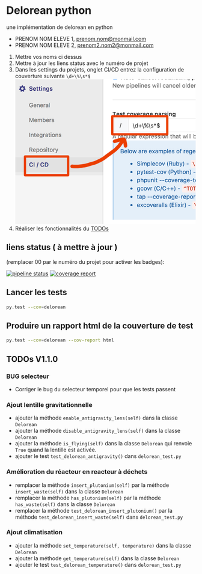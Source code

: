 # Delorean python

une implémentation de delorean en python

- PRENOM NOM ELEVE 1, prenom.nom@monmail.com
- PRENOM NOM ELEVE 2, prenom2.nom2@monmail.com

1. Mettre vos noms ci dessus
1. Mettre à jour les liens status avec le numéro de projet
1. Dans les settings du projets, onglet CI/CD entrez la configuration de couverture suivante ``\d+\%\s*$``
 ![coverage settings](coverage_python.png)
1. Réaliser les fonctionnalités du [TODOs](#todos)

## liens status ( à mettre à jour )

(remplacer 00 par le numéro du projet pour activer les badges):

[![pipeline status](https://gitlab.iut-blagnac.fr/git_2018/delo-java-00/badges/develop/pipeline.svg)](https://gitlab.iut-blagnac.fr/git_2018/delo-java-00/commits/develop)
[![coverage report](https://gitlab.iut-blagnac.fr/git_2018/delo-java-00/badges/develop/coverage.svg)](https://gitlab.iut-blagnac.fr/git_2018/delo-java-00/commits/develop)


## Lancer les tests

```bash
py.test --cov=delorean
```

## Produire un rapport html de la couverture de test

```bash
py.test --cov=delorean --cov-report html
```

## TODOs V1.1.0

### BUG selecteur

- Corriger le bug du selecteur temporel pour que les tests passent

### Ajout lentille gravitationnelle

- ajouter la méthode ``enable_antigravity_lens(self)`` dans la classe ``Delorean``
- ajouter la méthode ``disable_antigravity_lens(self)`` dans la classe ``Delorean``
- ajouter la méthode ``is_flying(self)`` dans la classe ``Delorean`` qui
  renvoie ``True`` quand la lentille est activée.
- ajouter le test ``test_delorean_antigravity()`` dans ``delorean_test.py``

### Amélioration du réacteur en reacteur à déchets

- remplacer la méthode ``insert_plutonium(self)`` par la méthode ``insert_waste(self)`` dans la classe ``Delorean``
- remplacer la méthode ``has_plutonium(self)`` par la méthode ``has_waste(self)`` dans la classe ``Delorean``
- remplacer la méthode ``test_delorean_insert_plutonium()`` par la méthode ``test_delorean_insert_waste(self)`` dans ``delorean_test.py``

### Ajout climatisation

- ajouter la méthode ``set_temperature(self, temperature)`` dans la classe ``Delorean``
- ajouter la méthode ``get_temperature(self)`` dans la classe ``Delorean``
- ajouter le test ``test_delorean_temperature()`` dans ``delorean_test.py``

